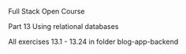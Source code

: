 Full Stack Open Course

Part 13 Using relational databases

All exercises 13.1 - 13.24 in folder blog-app-backend